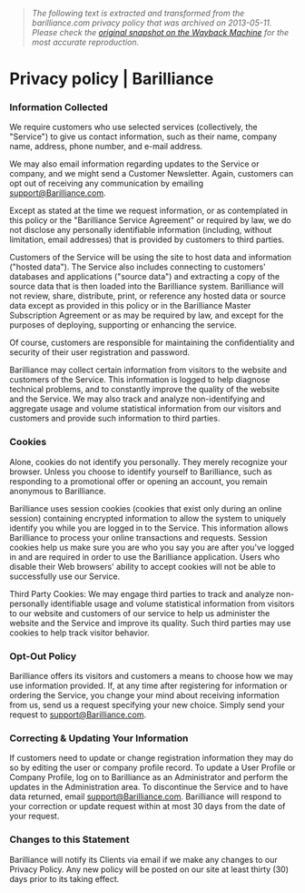 > *The following text is extracted and transformed from the barilliance.com privacy policy that was archived on 2013-05-11. Please check the [original snapshot on the Wayback Machine](https://web.archive.org/web/20130511002847id_/http%3A//www.barilliance.com/privacy-policy) for the most accurate reproduction.*

# Privacy policy | Barilliance

### Information Collected 

We require customers who use selected services (collectively, the "Service") to give us contact information, such as their name, company name, address, phone number, and e-mail address. 

We may also email information regarding updates to the Service or company, and we might send a Customer Newsletter. Again, customers can opt out of receiving any communication by emailing support@Barilliance.com.

Except as stated at the time we request information, or as contemplated in this policy or the "Barilliance Service Agreement" or required by law, we do not disclose any personally identifiable information (including, without limitation, email addresses) that is provided by customers to third parties.

Customers of the Service will be using the site to host data and information ("hosted data"). The Service also includes connecting to customers' databases and applications ("source data") and extracting a copy of the source data that is then loaded into the Barilliance system. Barilliance will not review, share, distribute, print, or reference any hosted data or source data except as provided in this policy or in the Barilliance Master Subscription Agreement or as may be required by law, and except for the purposes of deploying, supporting or enhancing the service.

Of course, customers are responsible for maintaining the confidentiality and security of their user registration and password.

Barilliance may collect certain information from visitors to the website and customers of the Service. This information is logged to help diagnose technical problems, and to constantly improve the quality of the website and the Service. We may also track and analyze non-identifying and aggregate usage and volume statistical information from our visitors and customers and provide such information to third parties.

### Cookies 

Alone, cookies do not identify you personally. They merely recognize your browser. Unless you choose to identify yourself to Barilliance, such as responding to a promotional offer or opening an account, you remain anonymous to Barilliance.

Barilliance uses session cookies (cookies that exist only during an online session) containing encrypted information to allow the system to uniquely identify you while you are logged in to the Service. This information allows Barilliance to process your online transactions and requests. Session cookies help us make sure you are who you say you are after you've logged in and are required in order to use the Barilliance application. Users who disable their Web browsers' ability to accept cookies will not be able to successfully use our Service.

Third Party Cookies: We may engage third parties to track and analyze non-personally identifiable usage and volume statistical information from visitors to our website and customers of our service to help us administer the website and the Service and improve its quality. Such third parties may use cookies to help track visitor behavior.

### Opt-Out Policy 

Barilliance offers its visitors and customers a means to choose how we may use information provided. If, at any time after registering for information or ordering the Service, you change your mind about receiving information from us, send us a request specifying your new choice. Simply send your request to support@Barilliance.com.

### Correcting & Updating Your Information 

If customers need to update or change registration information they may do so by editing the user or company profile record. To update a User Profile or Company Profile, log on to Barilliance as an Administrator and perform the updates in the Administration area. To discontinue the Service and to have data returned, email support@Barilliance.com. Barilliance will respond to your correction or update request within at most 30 days from the date of your request.

###  Changes to this Statement 

Barilliance will notify its Clients via email if we make any changes to our Privacy Policy. Any new policy will be posted on our site at least thirty (30) days prior to its taking effect. 

